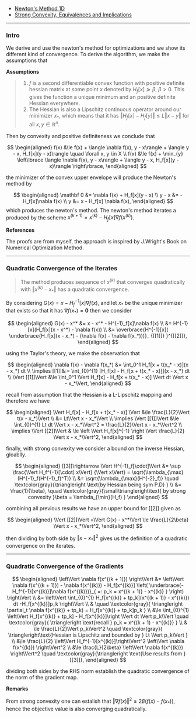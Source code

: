 - [Newton's Method 1D](../MATH%20464%20Numerical%20Analysis/Newton's%20Method%201D.md)
- [Strong Convexity, Equivalences and Implications](Strong%20Convexity,%20Equivalences%20and%20Implications.md)

---
### **Intro**

We derive and use the newton's method for optimizations and we show its different kind of convergence. To derive the algorithm, we make the assumptions that 

**Assumptions**
> 1. $f$ is a second differentiable convex function with positive definite hessian matrix at some point $x$ denoted by $H_f[x]\succeq \beta$, $\beta > 0$. This gives the function a unique minimum and an positive definite Hessian everywhere. 
> 2. The Hessian is also a Lipschitz continuous operator around our minimizer $x_*$, which means that it has $\Vert H_f[x] - H_f[y]\Vert\le L\Vert x - y\Vert$ for all $x, y \in \mathbb R^n$. 

Then by convexity and positive definiteness we conclude that 

$$
\begin{aligned}
    f(x) &\le f(x) + \langle \nabla f(x), y - x\rangle + 
    \langle y - x, H_f[x](y - x)\rangle \quad \forall x, y \in X
    \\
    f(x) &\le 
    f(x)  + \min_{y} \left\lbrace
       \langle \nabla f(x), y - x\rangle + 
       \langle y - x, H_f[x](y - x)\rangle
    \right\rbrace, 
\end{aligned}
$$

the minimizer of the convex upper envelope will produce the Newton's method by 

$$
\begin{aligned}
    \mathbf 0 &= \nabla f(x) + H_f[x](y - x)
    \\
    y - x &= -H_f[x]\nabla f(x)
    \\
    y &= x - H_f[x] \nabla f(x), 
\end{aligned}
$$
which produces the newton's method. The newton's method iterates a produced by the scheme $x^{(k + 1)}= x^{(k)} - H_f[x]\nabla f(x^{(k)})$. 


**References**

The proofs are from myself, the approach is inspired by J.Wright's Book on Numerical Optimization Method. 


---
### **Quadratic Convergence of the Iterates**

> The method produces sequence of $x^{(k)}$ that converges quadratically with $\Vert x^{(k)} - x_*\Vert$ has a quadratic convergence. 

By considering $G(x) = x - H^{-1}_f[x]\nabla f(x)$, and let $x_*$ be the unique minimizer that exists so that it has $\nabla f(x_*) = \mathbf 0$ then we consider

$$
\begin{aligned}
    G(x) - x^* &= x - x^* - H^{-1}_f[x]\nabla f(x)
    \\
    &= H^{-1}[x](H_f[x](x - x^*) - \nabla f(x))
    \\
    &= 
    \overbrace{H^{-1}[x](
        \underbrace{H_f[x](x - x_*) - (\nabla f(x) - \nabla f(x_*)))}_
        {[[1]]}
    }^{[[2]]}, 
\end{aligned}
$$

using the Taylor's theory, we make the observation that 

$$
\begin{aligned}
    \nabla f(x) - \nabla f(x_*) &= \int_0^1 
    H_f[x + t(x_* - x)](x - x_*)
    dt
    \\
    \implies 
    [[1]]&:= 
    \int_{0}^{1} 
        [H_f[x] - H_f[x + t(x_* - x)]](x - x_*)
    dt
    \\
    \Vert [[1]]\Vert &\le 
    \int_0^1 \Vert 
        H_f[x] - H_f[x + t(x_* - x)]
    \Vert dt \Vert x - x_*\Vert, 
\end{aligned}
$$

recall from assumption that the Hessian is a L-Lipschitz mapping and therefore we have 

$$
\begin{aligned}
    \Vert  H_f[x] - H_f[x + t(x_* - x)] \Vert
    &\le 
    \frac{L}{2}\Vert t(x - x_*)\Vert
    \\
    &= Lt\Vert x - x_*\Vert
    \\
    \implies 
    \Vert [[1]]\Vert &\le \int_{0}^{1} Lt dt
    \Vert x - x_*\Vert^2 = \frac{L}{2}\Vert x - x_*\Vert^2
    \\
    \implies \Vert [[2]]\Vert 
    & \le 
    \left 
    \Vert 
        H_f[x]^{-1}
    \right
    \Vert
    \frac{L}{2}
    \Vert x - x_*\Vert^2, 
\end{aligned}
$$

finally, with strong convexity we consider a bound on the inverse Hessian, gloablly. 

$$
\begin{aligned}
    [[3]]\rightarrow
    \Vert H^{-1}_f[\cdot]\Vert &= \sup \frac{\Vert H_f^{-1}[\cdot] x\Vert}
    {\Vert x\Vert}
    = \sqrt{\lambda_{\max}(H^{-1}_f(H^{-1}_f)^T)}
    \\
    &= \sqrt{\lambda_{\max}(H^{-2}_f)} \quad \textcolor{gray}{\triangleright \text{by Hessian being sym P.D}
    }
    \\
    &= \frac{1}{\beta}, 
    \quad 
    \textcolor{gray}{\small\triangleright\text{
        by strong convexity 
        }\beta = \lambda_{\min}(H_f)
    }
\end{aligned}
$$

combining all previous results we have an upper bound for \[\[2\]\] given as 

$$
\begin{aligned}
    \Vert [[2]]\Vert =\Vert G(x) - x^*\Vert \le \frac{L}{2\beta} \Vert x - x_*\Vert^2, 
\end{aligned}
$$

then dividing by both side by $\Vert x - x_*\Vert^2$ gives us the definition of a quadratic convergence on the iterates. 


---
### **Quadratic Convergence of the Gradients**

$$
\begin{aligned}
    \left\Vert 
        \nabla f(x^{(k + 1)})
    \right\Vert 
    &= 
    \left\Vert 
        \nabla f(x^{(k + 1)})
         - \nabla f(x^{(k)}) - H_f[x^{(k)}]
        \left(
            \underbrace{-H_f^{-1}[x^{(k)}]\nabla f(x^{(k)})}_{
                =: p_k = x^{(k + 1)} - x^{(k)}
            }
        \right)
    \right\Vert
    \\
    &= 
    \left\Vert 
        \int_{0}^{1} 
            H_f[x^{(k)} + tp_k](x^{(k + 1)} - x^{(k)})
        dt
        -H_f[x^{(k)}]p_k
    \right\Vert 
    \\
    & \quad \textcolor{gray}{
        \triangleright
        \partial_t \nabla f(x^{(k)} + tp_k) = H_f[x^{(k)} + tp_k]p_k
    }
    \\
    &\le 
    \int_{0}^{1} 
        \left\Vert H_f[x^{(k)} + tp_k] - H_f[x^{(k)}]\right
        \Vert 
    dt
    \Vert p_k\Vert \quad \textcolor{gray}{
        \triangleright \text{recall } p_k = x^{(k + 1) - x^{(k)}}
    }
    \\
    & \le 
    \frac{L}{2}\Vert p_k\Vert^2 \quad \textcolor{gray}{
        \triangleright\text{Hessian is Lipschitz and bounded by }
        Lt \Vert p_k\Vert
    }
    \\
    &\le 
    \frac{L}{2}
    \left\Vert H_f^{-1}[x^{(k)}]\right\Vert^2 
    \left\Vert 
        \nabla f(x^{(k)})
    \right\Vert^2 
    \\
    &\le \frac{L}{2\beta} \left\Vert \nabla f(x^{(k)})
    \right\Vert^2
    \quad \textcolor{gray}{\triangleright \text{Use results from }[[3]]}, 
\end{aligned}
$$

dividing both sides by the RHS norm establish the quadratic convergence of the norm of the gradient map. 

**Remarks**

From strong convexity one can estalish that $\Vert \nabla f(x)\Vert^2 \ge 2\beta(f(x) - f(x_*))$, hence the objective value is also converging quadratically. 

